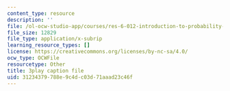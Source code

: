 ```yaml
---
content_type: resource
description: ''
file: /ol-ocw-studio-app/courses/res-6-012-introduction-to-probability-spring-2018/31234379788e9c4dc03d71aaad23c46f_gB5TCCfF6e4.srt
file_size: 12829
file_type: application/x-subrip
learning_resource_types: []
license: https://creativecommons.org/licenses/by-nc-sa/4.0/
ocw_type: OCWFile
resourcetype: Other
title: 3play caption file
uid: 31234379-788e-9c4d-c03d-71aaad23c46f
---
```


